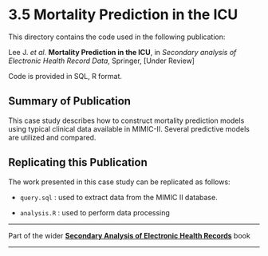 # 3.5 Mortality Prediction in the ICU

This directory contains the code used in the following publication:

Lee J. *et al.* **Mortality Prediction in the ICU**, in *Secondary analysis of Electronic Health Record Data*, Springer, [Under Review]

Code is provided in SQL, R format.

## Summary of Publication

This case study describes how to construct mortality prediction models using typical clinical data available in MIMIC-II. Several predictive models are utilized and compared.

## Replicating this Publication

The work presented in this case study can be replicated as follows:

* `query.sql` : used to extract data from the MIMIC II database.

* `analysis.R` : used to perform data processing


***
Part of the wider **[Secondary Analysis of Electronic Health Records](https://github.com/MIT-LCP/critical-data-book)** book
***
